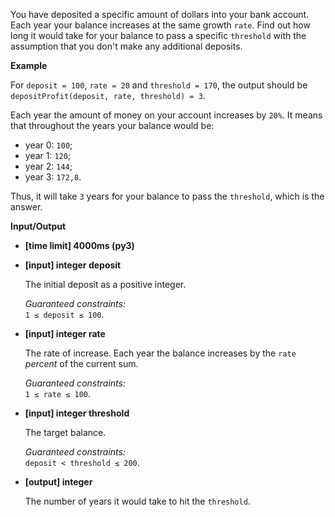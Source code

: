 <div class="markdown"><p>You have deposited a specific amount of dollars into your bank account. Each year your balance increases at the same growth <code>rate</code>. Find out how long it would take for your balance to pass a specific <code>threshold</code> with the assumption that you don't make any additional deposits.</p>
<p><strong>Example</strong></p>
<p>For <code>deposit = 100</code>, <code>rate = 20</code> and <code>threshold = 170</code>, the output should be<br>
<code>depositProfit(deposit, rate, threshold) = 3</code>.</p>
<p>Each year the amount of money on your account increases by <code>20%</code>. It means that throughout the years your balance would be:</p>
<ul>
<li>year 0: <code>100</code>;</li>
<li>year 1: <code>120</code>;</li>
<li>year 2: <code>144</code>;</li>
<li>year 3: <code>172,8</code>.</li>
</ul>
<p>Thus, it will take <code>3</code> years for your balance to pass the <code>threshold</code>, which is the answer.</p>
<p><strong>Input/Output</strong></p>
<ul>
<li><strong>[time limit] 4000ms (py3)</strong></li>
</ul>
<ul>
<li>
<p><strong>[input] integer deposit</strong></p>
<p>The initial deposit as a positive integer.</p>
<p><em>Guaranteed constraints:</em><br>
<code>1 ≤ deposit ≤ 100</code>.</p>
</li>
<li>
<p><strong>[input] integer rate</strong></p>
<p>The rate of increase. Each year the balance increases by the <code>rate</code> <em>percent</em> of the current sum.</p>
<p><em>Guaranteed constraints:</em><br>
<code>1 ≤ rate ≤ 100</code>.</p>
</li>
<li>
<p><strong>[input] integer threshold</strong></p>
<p>The target balance.</p>
<p><em>Guaranteed constraints:</em><br>
<code>deposit &lt; threshold ≤ 200</code>.</p>
</li>
<li>
<p><strong>[output] integer</strong></p>
<p>The number of years it would take to hit the <code>threshold</code>.</p>
</li>
</ul>
</div>